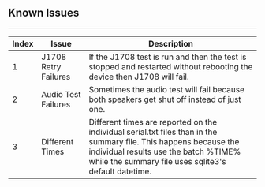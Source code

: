 ## Known Issues
--------
|Index|Issue|Description|
|---|----|------|
|1| J1708 Retry Failures | If the J1708 test is run and then the test is stopped and restarted without rebooting the device then J1708 will fail. |
|2| Audio Test Failures | Sometimes the audio test will fail because both speakers get shut off instead of just one.|
|3| Different Times | Different times are reported on the individual serial.txt files than in the summary file. This happens because the individual results use the batch %TIME% while the summary file uses sqlite3's default datetime. |